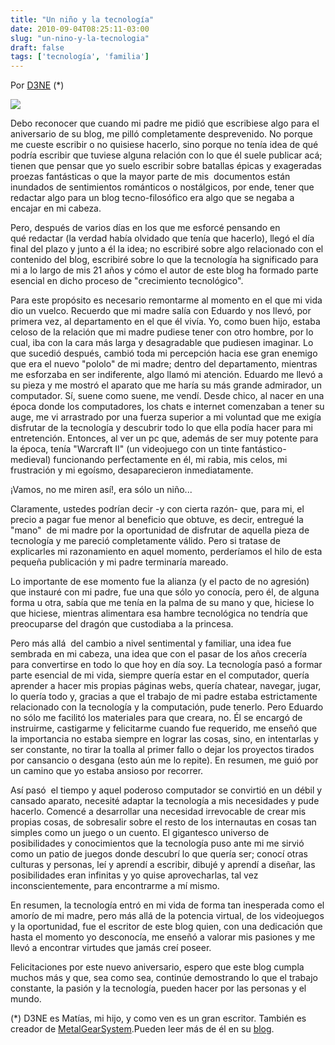 ```yaml
---
title: "Un niño y la tecnología"
date: 2010-09-04T08:25:11-03:00
slug: "un-nino-y-la-tecnologia"
draft: false
tags: ['tecnología', 'familia']
---
```


Por [D3NE](http://d3ne.com/) (\*)

![](/images/2010/09/BASE_Dragon_at_Computer.jpg)

Debo reconocer que cuando mi padre me pidió que escribiese algo para el
aniversario de su blog, me pilló completamente desprevenido. No porque
me cueste escribir o no quisiese hacerlo, sino porque no tenía idea de
qué  podría escribir que tuviese alguna relación con lo que él suele
publicar acá; tienen que pensar que yo suelo escribir sobre batallas
épicas y exageradas proezas fantásticas o que la mayor parte de mis 
documentos están inundados de sentimientos románticos o nostálgicos, por
ende, tener que redactar algo para un blog tecno-filosófico era algo que
se negaba a encajar en mi cabeza.

Pero, después de varios días en los que me esforcé pensando en
qué redactar (la verdad había olvidado que tenía que hacerlo), llegó el
día final del plazo y junto a él la idea; no escribiré sobre algo
relacionado con el contenido del blog, escribiré sobre lo que la
tecnología ha significado para mi a lo largo de mis 21 años y cómo el
autor de este blog ha formado parte esencial en dicho proceso de
\"crecimiento tecnológico\".

Para este propósito es necesario remontarme al momento en el que mi vida
dio un vuelco. Recuerdo que mi madre salía con Eduardo y nos llevó, por
primera vez, al departamento en el que él vivía. Yo, como buen hijo,
estaba celoso de la relación que mi madre pudiese tener con otro hombre,
por lo cual, iba con la cara más larga y desagradable que pudiesen
imaginar. Lo que sucedió después, cambió toda mi percepción hacia ese
gran enemigo que era el nuevo "pololo" de mi madre; dentro del
departamento, mientras me esforzaba en ser indiferente, algo llamó mi
atención. Eduardo me llevó a su pieza y me mostró el aparato que me
haría su más grande admirador, un computador. Sí, suene como suene, me
vendí. Desde chico, al nacer en una época donde los computadores, los
chats e internet comenzaban a tener su auge, me vi arrastrado por una
fuerza superior a mi voluntad que me exigía disfrutar de la tecnología y
descubrir todo lo que ella podía hacer para mi entretención. Entonces,
al ver un pc que, además de ser muy potente para la época, tenía
"Warcraft II" (un videojuego con un tinte fantástico-medieval)
funcionando perfectamente en él, mi rabia, mis celos, mi frustración y
mi egoísmo, desaparecieron inmediatamente.

¡Vamos, no me miren así!, era sólo un niño\...

Claramente, ustedes podrían decir -y con cierta razón- que, para mi, el
precio a pagar fue menor al beneficio que obtuve, es decir, entregué la
"mano"  de mi madre por la oportunidad de disfrutar de aquella pieza de
tecnología y me pareció completamente válido. Pero si tratase de
explicarles mi razonamiento en aquel momento, perderíamos el hilo de
esta pequeña publicación y mi padre terminaría mareado.

Lo importante de ese momento fue la alianza (y el pacto de no agresión)
que instauré con mi padre, fue una que sólo yo conocía, pero él, de
alguna forma u otra, sabía que me tenía en la palma de su mano y que,
hiciese lo que hiciese, mientras alimentara esa hambre tecnológica no
tendría que preocuparse del dragón que custodiaba a la princesa.

Pero más allá  del cambio a nivel sentimental y familiar, una idea fue
sembrada en mi cabeza, una idea que con el pasar de los años crecería
para convertirse en todo lo que hoy en día soy. La tecnología pasó a
formar parte esencial de mi vida, siempre quería estar en el computador,
quería aprender a hacer mis propias páginas webs, quería chatear,
navegar, jugar, lo quería todo y, gracias a que el trabajo de mi padre
estaba estrictamente relacionado con la tecnología y la computación,
pude tenerlo. Pero Eduardo no sólo me facilitó los materiales para que
creara, no. Él se encargó de instruirme, castigarme y felicitarme cuando
fue requerido, me enseñó que la importancia no estaba siempre en lograr
las cosas, sino, en intentarlas y ser constante, no tirar la toalla al
primer fallo o dejar los proyectos tirados por cansancio o desgana (esto
aún me lo repite). En resumen, me guió por un camino que yo estaba
ansioso por recorrer.

Así pasó  el tiempo y aquel poderoso computador se convirtió en un débil
y cansado aparato, necesité adaptar la tecnología a mis necesidades y
pude hacerlo. Comencé a desarrollar una necesidad irrevocable de crear
mis propias cosas, de sobresalir sobre el resto de los internautas en
cosas tan simples como un juego o un cuento. El gigantesco universo de
posibilidades y conocimientos que la tecnología puso ante mi me sirvió
como un patio de juegos donde descubrí lo que quería ser; conocí otras
culturas y personas, leí y aprendí a escribir, dibujé y aprendí a
diseñar, las posibilidades eran infinitas y yo quise aprovecharlas, tal
vez inconscientemente, para encontrarme a mí mismo.

En resumen, la tecnología entró en mi vida de forma tan inesperada como
el amorío de mi madre, pero más allá de la potencia virtual, de los
videojuegos y la oportunidad, fue el escritor de este blog quien, con
una dedicación que hasta el momento yo desconocía, me enseñó a valorar
mis pasiones y me llevó a encontrar virtudes que jamás creí poseer.

Felicitaciones por este nuevo aniversario, espero que este blog cumpla
muchos más y que, sea como sea, continúe demostrando lo que el trabajo
constante, la pasión y la tecnología, pueden hacer por las personas y el
mundo.

(\*) D3NE es Matías, mi hijo, y como ven es un gran escritor. También es
creador de [MetalGearSystem](http://www.metalgearsystem.com/).Pueden
leer más de él en su [blog](http://d3ne.com/).

